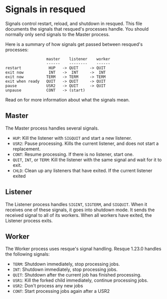 # Signals in resqued

Signals control restart, reload, and shutdown in resqued. This file documents the signals that resqued's processes handle. You should normally only send signals to the Master process.

Here is a summary of how signals get passed between resqued's processes:

```
                  master    listener    worker
                  ------    --------    ------
restart            HUP   -> QUIT     -> QUIT
exit now           INT   ->  INT     ->  INT
exit now          TERM   -> TERM     -> TERM
exit when ready   QUIT   -> QUIT     -> QUIT
pause             USR2   -> QUIT     -> QUIT
unpause           CONT   -> (start)
```

Read on for more information about what the signals mean.

## Master

The Master process handles several signals.

* `HUP`: Kill the listener with `SIGQUIT` and start a new listener.
* `USR2`: Pause processing. Kills the current listener, and does not start a replacement.
* `CONT`: Resume processing. If there is no listener, start one.
* `QUIT`, `INT`, or `TERM`: Kill the listener with the same signal and wait for it to exit.
* `CHLD`: Clean up any listeners that have exited. If the current listener exited

## Listener

The Listener process handles `SIGINT`, `SIGTERM`, and `SIGQUIT`. When it receives one of these signals, it goes into shutdown mode. It sends the received signal to all of its workers. When all workers have exited, the Listener process exits.

## Worker

The Worker process uses resque's signal handling. Resque 1.23.0 handles the following signals:

* `TERM`: Shutdown immediately, stop processing jobs.
* `INT`:  Shutdown immediately, stop processing jobs.
* `QUIT`: Shutdown after the current job has finished processing.
* `USR1`: Kill the forked child immediately, continue processing jobs.
* `USR2`: Don't process any new jobs
* `CONT`: Start processing jobs again after a USR2
